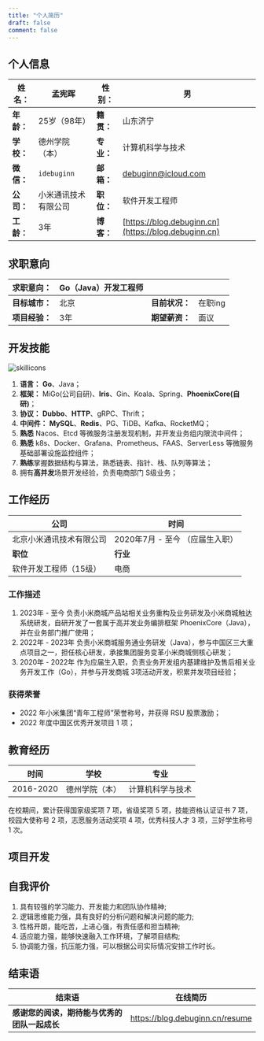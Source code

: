 ```yaml
---
title: "个人简历"
draft: false
comment: false
---
```


## 个人信息

| **姓名：** | 孟宪晖               | **性别：** | 男                                                   |
| ---------- | -------------------- | ---------- | ---------------------------------------------------- |
| **年龄：** | 25岁（98年）         | **籍贯：** | 山东济宁                                             |
| **学校：** | 德州学院（本）       | **专业：** | 计算机科学与技术                                     |
| **微信：** | `idebuginn`          | **邮箱：** | debuginn@icloud.com                                  |
| **公司：** | 小米通讯技术有限公司 | **职位：** | 软件开发工程师                                       |
| **工龄：** | 3年                  | **博客：** | [https://blog.debuginn.cn](https://blog.debuginn.cn) |

## 求职意向

| **求职意向：** | Go（Java）开发工程师 |                |         |
| -------------- | -------------------- | -------------- | ------- |
| **目标城市：** | 北京                 | **目前状况：** | 在职ing |
| **项目经验：** | 3年                  | **期望薪资：** | 面议    |

## 开发技能

![skillicons](https://skillicons.dev/icons?i=go,java,spring,maven,mysql,redis,linux,bash,docker,kubernetes,grafana,prometheus,nginx,git,vim,idea,vscode,md&theme=light)

1. **语言：** **Go**、Java；
2. **框架：** MiGo(公司自研)、**Iris**、Gin、Koala、Spring、**PhoenixCore(自研)**；
3. **协议：** **Dubbo**、**HTTP**、gRPC、Thrift；
4. **中间件：** **MySQL**、**Redis**、PG、TiDB、Kafka、RocketMQ；
5. **熟悉** Nacos、Etcd 等微服务注册发现机制，并开发业务组内限流中间件；
6. **熟悉** k8s、Docker、Grafana、Prometheus、FAAS、ServerLess 等微服务基础部署设施监控组件；
7. **熟练**掌握数据结构与算法，熟悉链表、指针、栈、队列等算法；
8. 拥有**高并发**场景开发经验，负责电商部门 S级业务；

## 工作经历

| 公司                     | 时间                            |
| ------------------------ | ------------------------------- |
| 北京小米通讯技术有限公司 | 2020年7月 - 至今 （应届生入职） |
| **职位**                 | **行业**                        |
| 软件开发工程师（15级）   | 电商                            |

### 工作描述

1. 2023年 - 至今 负责小米商城产品站相关业务重构及业务研发及小米商城触达系统研发，自研开发了一套属于高并发业务编排框架 PhoenixCore（Java），并在业务部门推广使用；
2. 2022年 - 2023年 负责小米商城服务通业务研发（Java），参与中国区三大重点项目之一，担任核心研发，承接集团服务变革小米商城侧核心研发；
3. 2020年 - 2022年 作为应届生入职，负责业务开发组内基建维护及售后相关业务开发工作（Go），并参与开发商城 3项活动开发，积累并发项目经验；

### 获得荣誉

- 2022 年小米集团“青年工程师”荣誉称号，并获得 RSU 股票激励；
- 2022 年度中国区优秀开发项目 1 项；

## 教育经历

| 时间      | 学校           | 专业             |
| --------- | -------------- | ---------------- |
| 2016-2020 | 德州学院（本） | 计算机科学与技术 |

在校期间，累计获得国家级奖项 7 项，省级奖项 5 项，技能资格认证证书 7 项，校园大使称号 2 项，志愿服务活动奖项 4 项，优秀科技人才 3 项，三好学生称号 1 次。


## 项目开发


## 自我评价

1. 具有较强的学习能力、开发能力和团队协作精神;
2. 逻辑思维能力强，具有良好的分析问题和解决问题的能力;
3. 性格开朗，能吃苦，上进心强，有责任感和担当精神;
4. 适应能力强，能够快速融入工作环境，了解项目结构;
5. 协调能力强，抗压能力强，可以根据公司实际情况安排工作时长。

## 结束语

| 结束语                                       | 在线简历                        |
| -------------------------------------------- | ------------------------------- |
| **感谢您的阅读，期待能与优秀的团队一起成长** | https://blog.debuginn.cn/resume |